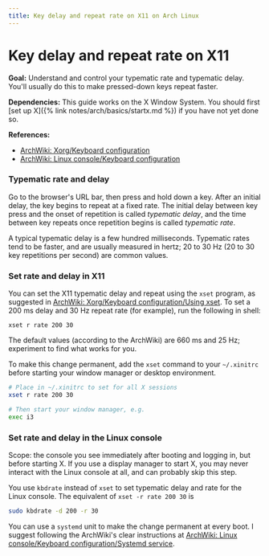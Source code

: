 ```yaml
---
title: Key delay and repeat rate on X11 on Arch Linux
---
```


# Key delay and repeat rate on X11

**Goal:** Understand and control your typematic rate and typematic delay.
You'll usually do this to make pressed-down keys repeat faster.

**Dependencies:** This guide works on the X Window System.
You should first [set up X]({% link notes/arch/basics/startx.md %}) if you have not yet done so.

**References:**
- [ArchWiki: Xorg/Keyboard configuration](https://wiki.archlinux.org/title/Xorg/Keyboard_configuration)
- [ArchWiki: Linux console/Keyboard configuration](https://wiki.archlinux.org/title/Linux_console/Keyboard_configuration)

### Typematic rate and delay

Go to the browser's URL bar, then press and hold down a key.
After an initial delay, the key begins to repeat at a fixed rate.
The initial delay between key press and the onset of repetition is called *typematic delay*, and the time between key repeats once repetition begins is called *typematic rate*.

A typical typematic delay is a few hundred milliseconds.
Typematic rates tend to be faster, and are usually measured in hertz; 20 to 30 Hz (20 to 30 key repetitions per second) are common values.

### Set rate and delay in X11

You can set the X11 typematic delay and repeat using the `xset` program, as suggested in [ArchWiki: Xorg/Keyboard configuration/Using xset](https://wiki.archlinux.org/title/Xorg/Keyboard_configuration#Using_xset).
To set a 200 ms delay and 30 Hz repeat rate (for example), run the following in shell:

```
xset r rate 200 30
```
The default values (according to the ArchWiki) are 660 ms and 25 Hz; experiment to find what works for you.

To make this change permanent, add the `xset` command to your `~/.xinitrc` before starting your window manager or desktop environment.

```sh
# Place in ~/.xinitrc to set for all X sessions
xset r rate 200 30

# Then start your window manager, e.g.
exec i3
```

### Set rate and delay in the Linux console

Scope: the console you see immediately after booting and logging in, but before starting X.
If you use a display manager to start X, you may never interact with the Linux console at all, and can probably skip this step.

You use `kbdrate` instead of `xset` to set typematic delay and rate for the Linux console.
The equivalent of `xset -r rate 200 30` is
```sh
sudo kbdrate -d 200 -r 30
```

You can use a `systemd` unit to make the change permanent at every boot.
I suggest following the ArchWiki's clear instructions at [ArchWiki: Linux console/Keyboard configuration/Systemd service](https://wiki.archlinux.org/title/Linux_console/Keyboard_configuration#Systemd_service).
